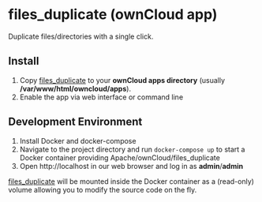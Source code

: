 # files_duplicate (ownCloud app)

Duplicate files/directories with a single click.

## Install

1. Copy [files_duplicate](files_duplicate) to your **ownCloud apps directory** (usually **/var/www/html/owncloud/apps**).
2. Enable the app via web interface or command line

## Development Environment

1. Install Docker and docker-compose
2. Navigate to the project directory and run `docker-compose up` to start a Docker container providing Apache/ownCloud/files_duplicate
3. Open http://localhost in our web browser and log in as **admin**/**admin**

[files_duplicate](files_duplicate) will be mounted inside the Docker container as a (read-only) volume allowing you to modify the source code on the fly.
